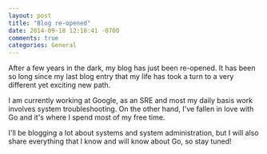 ```yaml
---
layout: post
title: "Blog re-opened"
date: 2014-09-18 12:18:41 -0700
comments: true
categories: General
---
```


After a few years in the dark, my blog has just been re-opened. It has been so long since my last blog entry that my life has took a turn to a very different yet exciting new path.

I am currently working at Google, as an SRE and most my daily basis work involves system troubleshooting. On the other hand, I've fallen in love with Go and it's where I spend most of my free time.

I'll be blogging a lot about systems and system administration, but I will also share everything that I know and will know about Go, so stay tuned!

